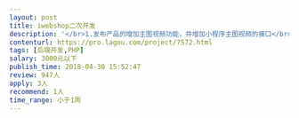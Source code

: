 ```yaml
---                
layout: post       
title: iwebshop二次开发           
description: '</br>1.发布产品的增加主图视频功能，并增加小程序主图视频的接口</br>2.修改C端用户与商户的结算绑定关系。</br>3.商户数据API接口开发，如 今日访客，今日订单数量，提现接口，商品上下架接口，商品价格修改接口，等等</br>'     
contenturl: https://pro.lagou.com/project/7572.html      
tags: [后端开发,PHP]            
salary: 3000元以下          
publish_time: 2018-04-30 15:52:47         
review: 947人                   
apply: 3人                   
recommend: 1人                   
time_range: 小于1周              
---                 
```

